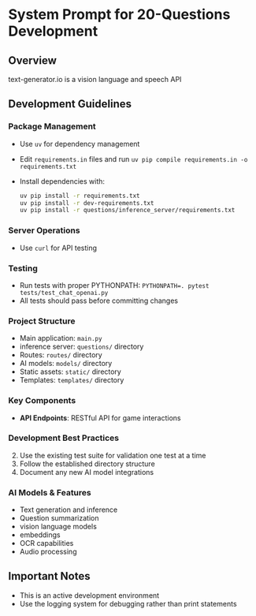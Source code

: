 # System Prompt for 20-Questions Development

## Overview

text-generator.io is a vision language and speech API

## Development Guidelines

### Package Management

- Use `uv` for dependency management
- Edit `requirements.in` files and run `uv pip compile requirements.in -o requirements.txt`
- Install dependencies with:

  ```bash
  uv pip install -r requirements.txt
  uv pip install -r dev-requirements.txt
  uv pip install -r questions/inference_server/requirements.txt
  ```

### Server Operations

- Use `curl` for API testing

### Testing

- Run tests with proper PYTHONPATH: `PYTHONPATH=. pytest tests/test_chat_openai.py`
- All tests should pass before committing changes

### Project Structure

- Main application: `main.py`
- inference server: `questions/` directory
- Routes: `routes/` directory
- AI models: `models/` directory
- Static assets: `static/` directory
- Templates: `templates/` directory

### Key Components

- **API Endpoints**: RESTful API for game interactions

### Development Best Practices

2. Use the existing test suite for validation one test at a time
3. Follow the established directory structure
4. Document any new AI model integrations

### AI Models & Features

- Text generation and inference
- Question summarization
- vision language models
- embeddings
- OCR capabilities
- Audio processing

## Important Notes

- This is an active development environment
- Use the logging system for debugging rather than print statements
